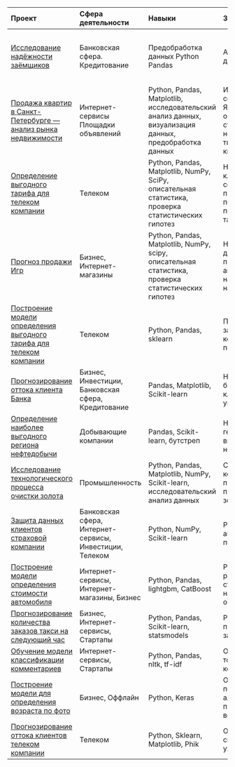 | Проект | Сфера деятельности  | Навыки   | Задача | Ключевые слова проэкта |
| :------| :-----------------  | :------------------- | :----- |:--------------------- |
| [Исследование надёжности заёмщиков](https://github.com/Alkedr29/Projects/tree/main/2%20%D0%98%D1%81%D1%81%D0%BB%D0%B5%D0%B4%D0%BE%D0%B2%D0%B0%D0%BD%D0%B8%D0%B5%20%D0%BE%20%D0%BD%D0%B0%D0%B4%D0%B5%D0%B6%D0%BD%D0%BE%D1%81%D1%82%D0%B8%20%D0%B7%D0%B0%D0%B5%D0%BC%D1%89%D0%B8%D0%BA%D0%BE%D0%B2) | Банковская сфера. Кредитование| Предобработка данных Python Pandas | Анализ банковских данных | обработка данных, дубликаты, пропуски, категоризация, декомпозиция |
| [Продажа квартир в Санкт-Петербурге — анализ рынка недвижимости](https://github.com/Alkedr29/Projects/tree/main/3%20%D0%98%D1%81%D1%81%D0%BB%D0%B5%D0%B4%D0%BE%D0%B2%D0%B0%D0%BD%D0%B8%D0%B5%20%D0%BE%20%D0%BF%D1%80%D0%BE%D0%B4%D0%B0%D0%B6%D0%B0%D1%85%20%D0%BA%D0%B2%D0%B0%D1%80%D1%82%D0%B8%D1%80) | Интернет-сервисы Площадки объявлений | Python, Pandas, Matplotlib, исследовательский анализ данныx,  визуализация данных, предобработка данных | Используя данные сервиса Яндекс.Недвижимость, определить рыночную стоимость объектов недвижимости и типичные параметры квартир | обработка данных, histogram, boxplot, scattermatrix,   категоризация, scatterplot,  фрод-мониторинг |
| [Определение выгодного тарифа для телеком компании](https://github.com/Alkedr29/Projects/tree/main/4%20%D0%9E%D0%BF%D1%80%D0%B5%D0%B4%D0%B5%D0%BB%D0%B5%D0%BD%D0%B8%D0%B5%20%D0%BF%D0%B5%D1%80%D1%81%D0%BF%D0%B5%D0%BA%D1%82%D0%B8%D0%B2%D0%BD%D0%BE%D0%B3%D0%BE%20%D1%82%D0%B0%D1%80%D0%B8%D1%84%D0%B0%20%D0%B4%D0%BB%D1%8F%20%D0%BA%D0%BE%D0%BC%D0%BF%D0%B0%D0%BD%D0%B8%D0%B8) | Телеком | Python, Pandas, Matplotlib, NumPy, SciPy, описательная статистика, проверка статистических гипотез | На основе данных клиентов оператора сотовой связи проанализировать поведение клиентов и поиск оптимального тарифа | обработка данных, histogram, boxplot, статистический тест,критерий Стьюдента |
| [Прогноз продажи Игр](https://github.com/Alkedr29/Projects/tree/main/5%20%D0%9F%D1%80%D0%BE%D0%B3%D0%BD%D0%BE%D0%B7%20%D0%BF%D1%80%D0%BE%D0%B4%D0%B0%D0%B6%20%D0%B8%D0%B3%D1%80) | Бизнес, Интернет-магазины | Python, Pandas, Matplotlib, NumPy, scipy, описательная статистика, проверка статистических гипотез | На основе общих данных продаж проанализировать актуальное направление продаж на предстоящий год | обработка данных, histogram, boxplot, статистический тест, критерий Стьюдента|
| [Построение модели определения выгодного тарифа для телеком компании](https://github.com/Alkedr29/Projects/tree/main/6%20%D0%A0%D0%B5%D0%BA%D0%BE%D0%BC%D0%B5%D0%BD%D0%B4%D0%B0%D1%86%D0%B8%D1%8F%20%D1%82%D0%B0%D1%80%D0%B8%D1%84%D0%BE%D0%B2) | Телеком | Python, Pandas, sklearn | Построить модель для задачи классификации, которая выберет подходящий тариф | обработка данных, разработка бизнес-модели | 
| [Прогнозирование оттока клиента Банка](https://github.com/Alkedr29/Projects/tree/main/7%20%D0%9E%D1%82%D1%82%D0%BE%D0%BA%20%D0%BA%D0%BB%D0%B8%D0%B5%D0%BD%D1%82%D0%BE%D0%B2%20%D0%91%D0%B5%D1%82%D0%B0-%D0%B1%D0%B0%D0%BD%D0%BA%D0%B0) | Бизнес, Инвестиции, Банковская сфера, Кредитование | Pandas, Matplotlib, Scikit-learn | На основе данных из банка определить клиент, который может уйти | классификация, подбор гиперпараметров, выбор модели МО |
| [Определение наиболее выгодного региона нефтедобычи](https://github.com/Alkedr29/Projects/tree/main/8%20%D0%94%D0%BE%D0%B1%D1%8B%D1%87%D0%B0%20%D0%BD%D0%B5%D1%84%D1%82%D0%B8) | Добывающие компании | Pandas, Scikit-learn, бутстреп | На основе данных геологи разведки выбрать район добычи нефти | регрессия, разработка бизнес-модели, бутстреп |
| [Исследование технологического процесса очистки золота](https://github.com/Alkedr29/Projects/tree/main/9%20%D0%9F%D0%B5%D1%80%D0%B5%D1%80%D0%B0%D0%B1%D0%BE%D1%82%D0%BA%D0%B0%20%D1%80%D1%83%D0%B4%D1%8B) | Промышленность | Python, Pandas, Matplotlib, NumPy, Scikit-learn, исследовательский анализ данных | Спрогнозировать концентрацию золота при проведении процесса очистки золота | анализ данных, регрессия, кастомные метрики |
| [Защита данных клиентов страховой компании](https://github.com/Alkedr29/Projects/tree/main/10%20%D0%B7%D0%B0%D1%89%D0%B8%D1%82%D0%B0%20%D0%B4%D0%B0%D0%BD%D0%BD%D1%8B%D1%85%20%D0%BA%D0%BB%D0%B8%D0%B5%D0%BD%D1%82%D0%BE%D0%B2) | Банковская сфера, Интернет-сервисы, Инвестиции, Телеком | Python, NumPy, Scikit-learn | Разработка модели анонимизации персональных данных | линейная алгебра, регрессия |
| [Построение модели определения стоимости автомобиля](https://github.com/Alkedr29/Projects/tree/main/11%20%D0%9E%D0%BF%D1%80%D0%B5%D0%B4%D0%B5%D0%BB%D0%B5%D0%BD%D0%B8%D0%B5%20%D1%81%D1%82%D0%BE%D0%B8%D0%BC%D0%BE%D1%81%D1%82%D0%B8%20%D0%B0%D0%B2%D1%82%D0%BE%D0%BC%D0%BE%D0%B1%D0%B8%D0%BB%D0%B5%D0%B9) | Интернет-сервисы, Интернет-магазины, Бизнес | Python, Pandas, lightgbm, CatBoost | Разработка системы рекомендации стоимости автомобиля на основе его описания | градиентный бустинг, регрессия | 
| [Прогнозирование количества заказов такси на следующий час](https://github.com/Alkedr29/Projects/tree/main/12%20%D0%9F%D1%80%D0%BE%D0%B3%D0%BD%D0%BE%D0%B7%D0%B8%D1%80%D0%BE%D0%B2%D0%B0%D0%BD%D0%B8%D0%B5%20%D0%B7%D0%B0%D0%BA%D0%B0%D0%B7%D0%BE%D0%B2%20%D1%82%D0%B0%D0%BA%D1%81%D0%B8) | Бизнес, Интернет-сервисы, Стартапы | Python, Pandas, Scikit-learn, statsmodels | Разработка системы предсказания объема заказа. | временные ряды, регрессия, предсказания | 
| [Обучение модели классификации комментариев](https://github.com/Alkedr29/Projects/tree/main/13%20%D1%81%D0%BE%D1%80%D1%82%D0%B8%D1%80%D0%BE%D0%B2%D0%BA%D0%B0%20%D0%BA%D0%BE%D0%BC%D0%B5%D0%BD%D1%82%D0%B0%D1%80%D0%B8%D0%B5%20%D0%BD%D0%B0%20%D0%BF%D0%BE%D0%BB%D0%BE%D0%B6%D0%B8%D1%82%D0%B5%D0%BB%D1%8C%D0%BD%D1%8B%D0%B5%20%D0%B8%20%D0%BD%D0%B5%D0%B3%D0%B0%D1%82%D0%B8%D0%B2%D0%BD%D1%8B%D0%B5) | Интернет-сервисы, Стартапы | Python, Pandas, nltk, tf-idf | Определение токсичности комментарии. | Обработка естественного языка NLP |
| [Построение модели для определения возраста по фото](https://github.com/Alkedr29/Projects/tree/main/14%20%D0%9E%D0%BF%D1%80%D0%B5%D0%B4%D0%B5%D0%BB%D0%B5%D0%BD%D0%B8%D0%B5%20%D0%B2%D0%BE%D0%B7%D1%80%D0%B0%D1%81%D1%82%D0%B0%20%D0%BF%D0%BE%20%D1%84%D0%BE%D1%82%D0%BE) | Бизнес, Оффлайн | Python, Keras | Определение возраста покупаля для продажи алкоголя и предложения товаров возрастных категорий | обработка изображений, нейронные сети |
| [Прогнозирование оттока клиентов телеком компании](https://github.com/Alkedr29/Projects/tree/main/15%20Telecom) | Телеком | Python, Sklearn, Matplotlib, Phik | Определение склонности клиента к уходу из компании | Анализ данных, Классификация, Визуализация |


